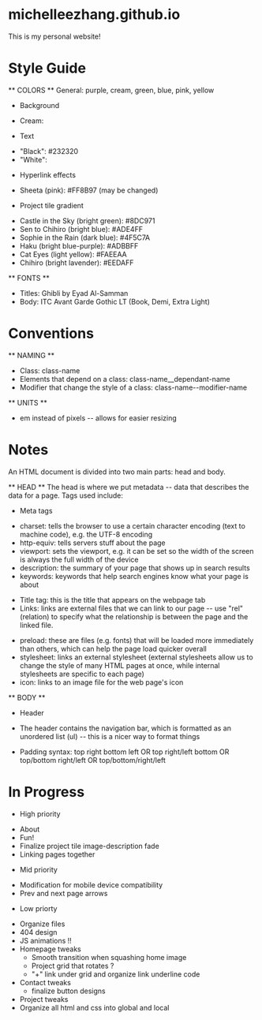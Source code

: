 # michelleezhang.github.io
This is my personal website! 

# Style Guide
** COLORS **
General: purple, cream, green, blue, pink, yellow
* Background
- Cream:
* Text
- "Black": #232320
- "White": 
* Hyperlink effects
- Sheeta (pink): #FF8B97  (may be changed)
* Project tile gradient
- Castle in the Sky (bright green): #8DC971
- Sen to Chihiro (bright blue): #ADE4FF
- Sophie in the Rain (dark blue): #4F5C7A
- Haku (bright blue-purple): #ADBBFF
- Cat Eyes (light yellow): #FAEEAA
- Chihiro (bright lavender): #EEDAFF

** FONTS **
* Titles: Ghibli by Eyad Al-Samman
* Body: ITC Avant Garde Gothic LT (Book, Demi, Extra Light)


# Conventions
** NAMING **
* Class: class-name
* Elements that depend on a class: class-name__dependant-name
* Modifier that change the style of a class: class-name--modifier-name

** UNITS **
* em instead of pixels -- allows for easier resizing

# Notes
An HTML document is divided into two main parts: head and body.

** HEAD **
The head is where we put metadata -- data that describes the data for a page.
Tags used include:
* Meta tags
- charset: tells the browser to use a certain character encoding (text to machine code), e.g. the UTF-8 encoding
- http-equiv: tells servers stuff about the page
- viewport: sets the viewport, e.g. it can be set so the width of the screen is always the full width of the device
- description: the summary of your page that shows up in search results
- keywords: keywords that help search engines know what your page is about
* Title tag: this is the title that appears on the webpage tab
* Links: links are external files that we can link to our page -- use "rel" (relation) to specify what the relationship is between the page and the linked file.
- preload: these are files (e.g. fonts) that will be loaded more immediately than others, which can help the page load quicker overall
- stylesheet: links an external stylesheet (external stylesheets allow us to change the style of many HTML pages at once, while internal stylesheets are specific to each page)
- icon: links to an image file for the web page's icon

** BODY **
* Header
- The header contains the navigation bar, which is formatted as an unordered list (ul) -- this is a nicer way to format things

* Padding syntax: top right bottom left OR top right/left bottom OR top/bottom right/left OR top/bottom/right/left




# In Progress
* High priority 
- About
- Fun!
- Finalize project tile image-description fade
- Linking pages together

* Mid priority
- Modification for mobile device compatibility 
- Prev and next page arrows

* Low priorty
- Organize files
- 404 design
- JS animations !! 
- Homepage tweaks
    - Smooth transition when squashing home image
    - Project grid that rotates ?
    - "+" link under grid and organize link underline code
- Contact tweaks 
    - finalize button designs
- Project tweaks
- Organize all html and css into global and local
